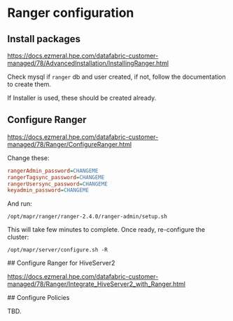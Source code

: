 # Ranger configuration

## Install packages

https://docs.ezmeral.hpe.com/datafabric-customer-managed/78/AdvancedInstallation/InstallingRanger.html

Check mysql if `ranger` db and user created, if not, follow the documentation to create them.

If Installer is used, these should be created already.


## Configure Ranger

https://docs.ezmeral.hpe.com/datafabric-customer-managed/78/Ranger/ConfigureRanger.html

Change these:

```ini
rangerAdmin_password=CHANGEME
rangerTagsync_password=CHANGEME
rangerUsersync_password=CHANGEME
keyadmin_password=CHANGEME
```

And run:

`/opt/mapr/ranger/ranger-2.4.0/ranger-admin/setup.sh`

This will take few minutes to complete. Once ready, re-configure the cluster:

`/opt/mapr/server/configure.sh -R`


## Configure Ranger for HiveServer2

https://docs.ezmeral.hpe.com/datafabric-customer-managed/78/Ranger/Integrate_HiveServer2_with_Ranger.html

## Configure Policies

TBD.
